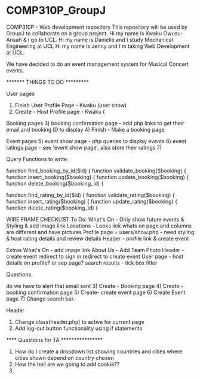 # COMP310P_GroupJ
COMP310P - Web development repository 
This repository will be used by GroupJ to collaborate on a group project. 
Hi my name is Kwaku Owusu-Ansah & I go to UCL. 
Hi my name is Danielle and I study Mechanical Engineering at UCL
Hi my name is Jenny and I'm taking Web Development at UCL.


We have decided to do an event management system for Musical Concert events.




******* THINGS TO DO *********

User pages
1) Finish User Profile Page - Kwaku (user show)
2) Create - Host Profile page - Kwaku (

Booking pages
3) booking confirmation page - add php links to get their email and booking ID to display
4) Finish - Make a booking page

Event pages
5) event show page - php queries to display events
6) event ratings page - see 'event show page', also store their ratings
7)

Query Functions to write: 

function find_booking_by_id($id) {
function validate_booking($booking) {
function insert_booking($booking) {
function update_booking($booking) {
function delete_booking($booking_id) {

function find_rating_by_id($id) {
function validate_rating($booking) {
function insert_rating($booking) {
function update_rating($booking) {
function delete_rating($booking_id) {


WIRE FRAME CHECKLIST
To Do:
What's On - Only show future events & Styling & add image link 
Locations - Looks liek whats on page and columns are different and have pictures
Profile page = users/show.php - need styling & host rating details and review details
Header - profile link & create event




Extras
What's On - add image link 
About Us - Add Team Photo
Header -  create event redirect to sign in redirect to create event
User page - host details on profile? or sep page?
search results - tick box filter




Questions

do we have to alert that email sent
3) Create - Booking page
4) Create - booking confirmation page
5) Create- create event page
6) Create Event page
7) Change search bar.

Header
1) Change class(header.php) to active for current page
2) Add log-out button functionality using if statements 














**** Questions for TA ****************
1) How do I create a dropdown list showing countries and cities where cities shown depend on country chosen
2) How the hell are we going to add  cookie??
3) 
